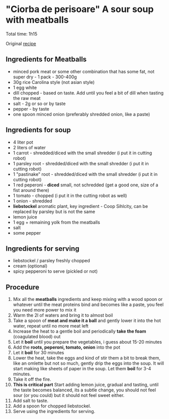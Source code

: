 # "Ciorba de perisoare" A sour soup with meatballs

Total time: 1h15

Original [recipe](https://www.exquis.ro/maestrul-gastronomiei-romanesti-isi-dezvaluie-reteta-cum-se-prepara-cea-mai-buna-ciorba-de-perisoare/)

## Ingredients for Meatballs
  * minced pork meat or some other combination that has some fat, not super dry - 1 pack - 300-400g
  * 30g rice Carolina style (not asian style)
  * 1 egg white
  * dill chopped - based on taste. Add until you feel a bit of dill when tasting the raw meat
  * salt - 2g or so or by taste
  * pepper - by taste
  * one spoon minced onion (preferably shredded onion, like a paste)

## Ingredients for soup
  * 4 liter pot
  * 2 liters of water
  * 1 carrot - shredded/diced with the small shredder (i put it in cutting robot)
  * 1 parsley root - shredded/diced with the small shredder (i put it in cutting robot)
  * 1 "pastinake" root - shredded/diced with the small shredder (i put it in cutting robot)
  * 1 red peperoni - **diced** small, not schredded (get a good one, size of a fist around there)
  * 1 tomato - chopped (i put it in the cutting robot as well)
  * 1 onion - shredded
  * **liebstockel** aromatic plant, key ingredient - Coop Sihlcity, can be replaced by parsley but is not the same
  * lemon juice  
  * 1 egg + remaining yolk from the meatballs
  * salt
  * some pepper

## Ingredients for serving
  * liebstockel / parsley freshly chopped
  * cream (optional)
  * spicy pepperoni to serve (pickled or not)

## Procedure

1. Mix all the **meatballs** ingredients and keep mixing with a wood spoon or whatever 
until the meat proteins bind and becomes like a paste, 
you feel you need more power to mix it 
2. Warm the 2l of waters and bring it to almost boil
3. Take a spoon of **meat and make it a ball** and gently lower it into the hot water, repeat until no more meat left
4. Increase the heat to a gentle boil and periodically **take the foam** (coagulated blood) out
5. Let it **boil** until you prepare the vegetables, i guess about 15-20 minutes
6. Add the **roots, peperoni, tomato, onion** into the pot
7. Let it **boil** for 30 minutes
8. Lower the heat, take the eggs and kind of stir them a bit to break them, like an omlette but not so much, gently drip the eggs into the soup. 
It will start making like sheets of paper in the soup. Let them **boil** for 3-4 minutes.
9. Take it off the fire.
10. **This is critical part** Start adding lemon juice, gradual and tasting, until the taste becomes balanced, its a subtle change, 
you should not feel sour (or you could) but it should not feel sweet either.
11. Add salt to taste.
13. Add a spoon for chopped liebstockel.
14. Serve using the ingredients for serving.

